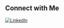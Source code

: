 ## Connect with Me

[![LinkedIn](https://img.shields.io/badge/LinkedIn--blue?style=social&logo=linkedin)](https://linkedin.com/in/mahmoud-alaa-eldien)
